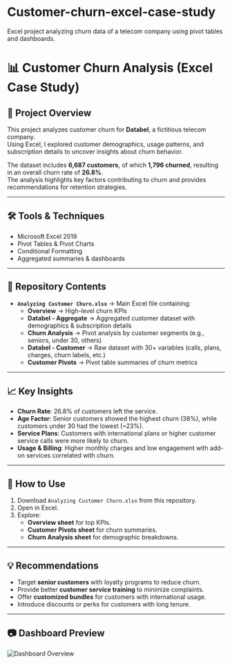 # Customer-churn-excel-case-study
Excel project analyzing churn data of a telecom company using pivot tables and dashboards.
# 📊 Customer Churn Analysis (Excel Case Study)

## 🔎 Project Overview
This project analyzes customer churn for **Databel**, a fictitious telecom company.  
Using Excel, I explored customer demographics, usage patterns, and subscription details to uncover insights about churn behavior.  

The dataset includes **6,687 customers**, of which **1,796 churned**, resulting in an overall churn rate of **26.8%**.  
The analysis highlights key factors contributing to churn and provides recommendations for retention strategies.  

---

## 🛠️ Tools & Techniques
- Microsoft Excel 2019
- Pivot Tables & Pivot Charts
- Conditional Formatting
- Aggregated summaries & dashboards

---

## 📂 Repository Contents
- **`Analyzing Customer Churn.xlsx`** → Main Excel file containing:
  - **Overview** → High-level churn KPIs  
  - **Databel - Aggregate** → Aggregated customer dataset with demographics & subscription details  
  - **Churn Analysis** → Pivot analysis by customer segments (e.g., seniors, under 30, others)  
  - **Databel - Customer** → Raw dataset with 30+ variables (calls, plans, charges, churn labels, etc.)  
  - **Customer Pivots** → Pivot table summaries of churn metrics  

---

## 📈 Key Insights
- **Churn Rate**: 26.8% of customers left the service.  
- **Age Factor**: Senior customers showed the highest churn (38%), while customers under 30 had the lowest (~23%).  
- **Service Plans**: Customers with international plans or higher customer service calls were more likely to churn.  
- **Usage & Billing**: Higher monthly charges and low engagement with add-on services correlated with churn.  

---

## 🚀 How to Use
1. Download `Analyzing Customer Churn.xlsx` from this repository.  
2. Open in Excel.  
3. Explore:
   - **Overview sheet** for top KPIs.  
   - **Customer Pivots sheet** for churn summaries.  
   - **Churn Analysis sheet** for demographic breakdowns.  

---

## 💡 Recommendations
- Target **senior customers** with loyalty programs to reduce churn.  
- Provide better **customer service training** to minimize complaints.  
- Offer **customized bundles** for customers with international usage.  
- Introduce discounts or perks for customers with long tenure.  

---

## 📷 Dashboard Preview 
![Dashboard Overview](images/images/overview.png)






